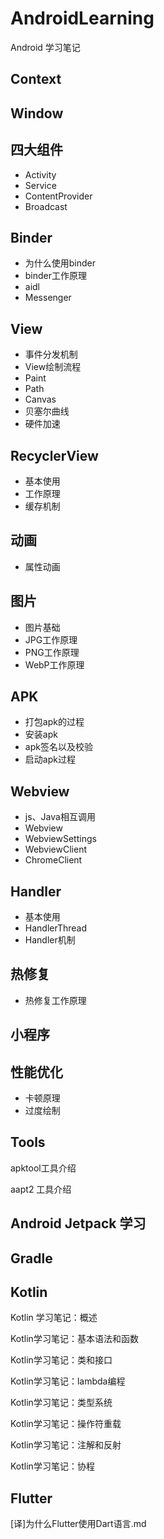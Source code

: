 # AndroidLearning
Android 学习笔记

## Context

## Window

## 四大组件

- Activity
- Service
- ContentProvider
- Broadcast

## Binder

- 为什么使用binder
- binder工作原理
- aidl
- Messenger

## View

- 事件分发机制
- View绘制流程
- Paint
- Path
- Canvas
- 贝塞尔曲线
- 硬件加速

## RecyclerView

- 基本使用
- 工作原理
- 缓存机制

## 动画

- 属性动画

  

## 图片

- 图片基础
- JPG工作原理
- PNG工作原理
- WebP工作原理

## APK

- 打包apk的过程
- 安装apk
- apk签名以及校验
- 启动apk过程

## Webview

- js、Java相互调用
- Webview
- WebviewSettings
- WebviewClient
- ChromeClient

## Handler

- 基本使用
- HandlerThread
- Handler机制



## 热修复

- 热修复工作原理

## 小程序



## 性能优化

- 卡顿原理
- 过度绘制

## Tools

apktool工具介绍

aapt2 工具介绍



## Android Jetpack 学习





## Gradle



## Kotlin

Kotlin 学习笔记：概述

Kotlin学习笔记：基本语法和函数

Kotlin学习笔记：类和接口

Kotlin学习笔记：lambda编程

Kotlin学习笔记：类型系统

Kotlin学习笔记：操作符重载

Kotlin学习笔记：注解和反射

Kotlin学习笔记：协程

## Flutter

[译]为什么Flutter使用Dart语言.md





